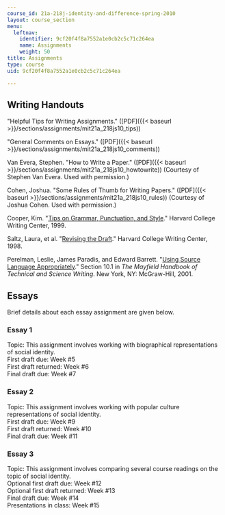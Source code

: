 ```yaml
---
course_id: 21a-218j-identity-and-difference-spring-2010
layout: course_section
menu:
  leftnav:
    identifier: 9cf20f4f8a7552a1e0cb2c5c71c264ea
    name: Assignments
    weight: 50
title: Assignments
type: course
uid: 9cf20f4f8a7552a1e0cb2c5c71c264ea

---
```


Writing Handouts
----------------

"Helpful Tips for Writing Assignments." ([PDF]({{< baseurl >}}/sections/assignments/mit21a_218js10_tips))

"General Comments on Essays." ([PDF]({{< baseurl >}}/sections/assignments/mit21a_218js10_comments))

Van Evera, Stephen. "How to Write a Paper." ([PDF]({{< baseurl >}}/sections/assignments/mit21a_218js10_howtowrite)) (Courtesy of Stephen Van Evera. Used with permission.)

Cohen, Joshua. "Some Rules of Thumb for Writing Papers." ([PDF]({{< baseurl >}}/sections/assignments/mit21a_218js10_rules)) (Courtesy of Joshua Cohen. Used with permission.)

Cooper, Kim. "[Tips on Grammar, Punctuation, and Style](http://www.fas.harvard.edu/~wricntr/documents/GP.html)." Harvard College Writing Center, 1999.

Saltz, Laura, et al. "[Revising the Draft](http://www.fas.harvard.edu/~wricntr/documents/Revising.html)." Harvard College Writing Center, 1998.

Perelman, Leslie, James Paradis, and Edward Barrett. "[Using Source Language Appropriately](http://www.mhhe.com/mayfieldpub/tsw/source.htm)." Section 10.1 in _The Mayfield Handbook of Technical and Science Writing_. New York, NY: McGraw-Hill, 2001.

Essays
------

Brief details about each essay assignment are given below.

### Essay 1

Topic: This assignment involves working with biographical representations of social identity.  
First draft due: Week #5  
First draft returned: Week #6  
Final draft due: Week #7

### Essay 2

Topic: This assignment involves working with popular culture representations of social identity.  
First draft due: Week #9  
First draft returned: Week #10  
Final draft due: Week #11

### Essay 3

Topic: This assignment involves comparing several course readings on the topic of social identity.  
Optional first draft due: Week #12  
Optional first draft returned: Week #13  
Final draft due: Week #14  
Presentations in class: Week #15